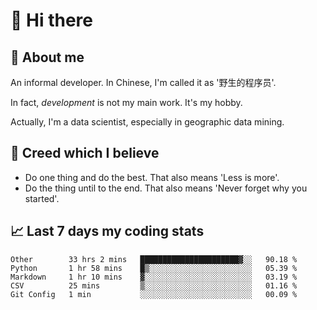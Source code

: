 # 👋 Hi there

## :speech_balloon: About me

An informal developer. In Chinese, I'm called it as '野生的程序员'.

In fact, _development_ is not my main work. It's my hobby.

Actually, I'm a data scientist, especially in geographic data mining.

## :see_no_evil: Creed which I believe

- Do one thing and do the best. That also means 'Less is more'.
- Do the thing until to the end. That also means 'Never forget why you started'.

## :chart_with_upwards_trend: Last 7 days my coding stats

<!--START_SECTION:waka-->
```text
Other        33 hrs 2 mins   ██████████████████████▓░░   90.18 % 
Python       1 hr 58 mins    █▒░░░░░░░░░░░░░░░░░░░░░░░   05.39 % 
Markdown     1 hr 10 mins    ▓░░░░░░░░░░░░░░░░░░░░░░░░   03.19 % 
CSV          25 mins         ▒░░░░░░░░░░░░░░░░░░░░░░░░   01.16 % 
Git Config   1 min           ░░░░░░░░░░░░░░░░░░░░░░░░░   00.09 % 
```
<!--END_SECTION:waka-->

